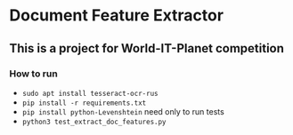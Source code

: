 # Document Feature Extractor

## This is a project for World-IT-Planet competition

### How to run

* `sudo apt install tesseract-ocr-rus`
* `pip install -r requirements.txt`
* `pip install python-Levenshtein` need only to run tests
* `python3 test_extract_doc_features.py`